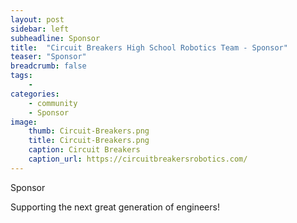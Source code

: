 ```yaml
---
layout: post
sidebar: left
subheadline: Sponsor
title:  "Circuit Breakers High School Robotics Team - Sponsor"
teaser: "Sponsor"
breadcrumb: false
tags:
    - 
categories:
    - community
    - Sponsor
image:
    thumb: Circuit-Breakers.png
    title: Circuit-Breakers.png
    caption: Circuit Breakers
    caption_url: https://circuitbreakersrobotics.com/
---
```

Sponsor

Supporting the next great generation of engineers!
